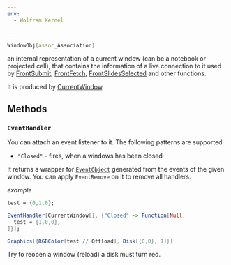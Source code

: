 ```yaml
---
env:
  - Wolfram Kernel

---
```

```mathematica
WindowObj[assoc_Association]
```

an internal representation of a current window (can be a notebook or projected cell), that contains the information of a live connection to it used by [FrontSubmit](frontend/Reference/Frontend%20IO/FrontSubmit.md), [FrontFetch](frontend/Reference/Frontend%20IO/FrontFetch.md), [FrontSlidesSelected](frontend/Reference/Slides/FrontSlidesSelected.md) and other functions.

It is produced by [CurrentWindow](frontend/Reference/Frontend%20IO/CurrentWindow.md).

## Methods
### `EventHandler`
You can attach an event listener to it. The following patterns are supported
- `"Closed"` - fires, when a windows has been closed

It returns a wrapper for [`EventObject`](frontend/Reference/Misc/Events.md#`EventObject`) generated from the events of the given window. You can apply `EventRemove` on it to remove all handlers.

*example*
```mathematica
test = {0,1,0};

EventHandler[CurrentWindow[], {"Closed" -> Function[Null,
  test = {1,0,0};
]}];

Graphics[{RGBColor[test // Offload], Disk[{0,0}, 1]}]
```

Try to reopen a window (reload) a disk must turn red.

